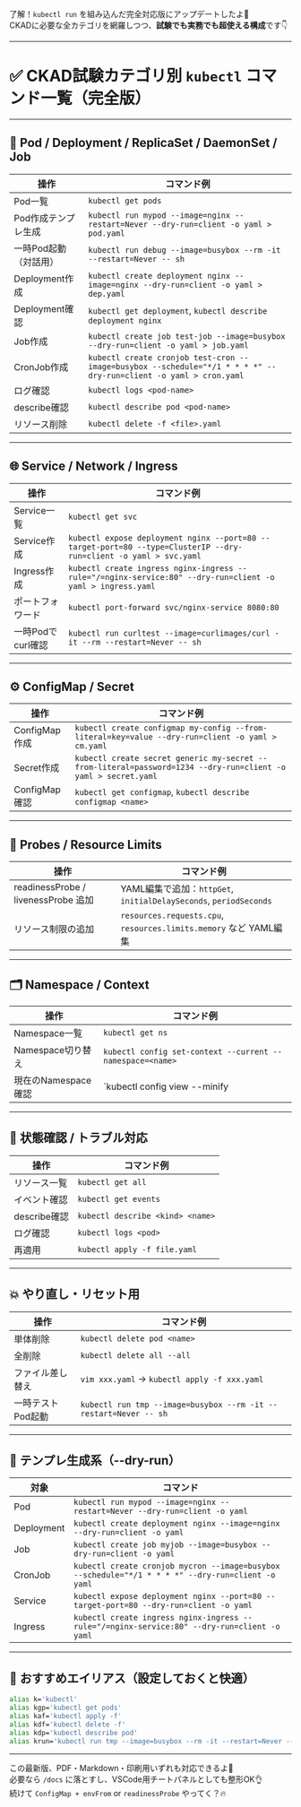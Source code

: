 了解！`kubectl run` を組み込んだ完全対応版にアップデートしたよ💪  
CKADに必要な全カテゴリを網羅しつつ、**試験でも実務でも超使える構成**です👇

---

# ✅ CKAD試験カテゴリ別 `kubectl` コマンド一覧（完全版）

---

## 🧱 **Pod / Deployment / ReplicaSet / DaemonSet / Job**

| 操作 | コマンド例 |
|------|------------|
| Pod一覧 | `kubectl get pods`  
| Pod作成テンプレ生成 | `kubectl run mypod --image=nginx --restart=Never --dry-run=client -o yaml > pod.yaml`  
| 一時Pod起動（対話用） | `kubectl run debug --image=busybox --rm -it --restart=Never -- sh`  
| Deployment作成 | `kubectl create deployment nginx --image=nginx --dry-run=client -o yaml > dep.yaml`  
| Deployment確認 | `kubectl get deployment`, `kubectl describe deployment nginx`  
| Job作成 | `kubectl create job test-job --image=busybox --dry-run=client -o yaml > job.yaml`  
| CronJob作成 | `kubectl create cronjob test-cron --image=busybox --schedule="*/1 * * * *" --dry-run=client -o yaml > cron.yaml`  
| ログ確認 | `kubectl logs <pod-name>`  
| describe確認 | `kubectl describe pod <pod-name>`  
| リソース削除 | `kubectl delete -f <file>.yaml`  

---

## 🌐 **Service / Network / Ingress**

| 操作 | コマンド例 |
|------|------------|
| Service一覧 | `kubectl get svc`  
| Service作成 | `kubectl expose deployment nginx --port=80 --target-port=80 --type=ClusterIP --dry-run=client -o yaml > svc.yaml`  
| Ingress作成 | `kubectl create ingress nginx-ingress --rule="/=nginx-service:80" --dry-run=client -o yaml > ingress.yaml`  
| ポートフォワード | `kubectl port-forward svc/nginx-service 8080:80`  
| 一時Podでcurl確認 | `kubectl run curltest --image=curlimages/curl -it --rm --restart=Never -- sh`  

---

## ⚙️ **ConfigMap / Secret**

| 操作 | コマンド例 |
|------|------------|
| ConfigMap作成 | `kubectl create configmap my-config --from-literal=key=value --dry-run=client -o yaml > cm.yaml`  
| Secret作成 | `kubectl create secret generic my-secret --from-literal=password=1234 --dry-run=client -o yaml > secret.yaml`  
| ConfigMap確認 | `kubectl get configmap`, `kubectl describe configmap <name>`  

---

## 🧪 **Probes / Resource Limits**

| 操作 | コマンド例 |
|------|------------|
| readinessProbe / livenessProbe 追加 | YAML編集で追加：`httpGet`, `initialDelaySeconds`, `periodSeconds`  
| リソース制限の追加 | `resources.requests.cpu`, `resources.limits.memory` など YAML編集  

---

## 🗂 **Namespace / Context**

| 操作 | コマンド例 |
|------|------------|
| Namespace一覧 | `kubectl get ns`  
| Namespace切り替え | `kubectl config set-context --current --namespace=<name>`  
| 現在のNamespace確認 | `kubectl config view --minify | grep namespace`  

---

## 🧰 **状態確認 / トラブル対応**

| 操作 | コマンド例 |
|------|------------|
| リソース一覧 | `kubectl get all`  
| イベント確認 | `kubectl get events`  
| describe確認 | `kubectl describe <kind> <name>`  
| ログ確認 | `kubectl logs <pod>`  
| 再適用 | `kubectl apply -f file.yaml`  

---

## 💥 **やり直し・リセット用**

| 操作 | コマンド例 |
|------|------------|
| 単体削除 | `kubectl delete pod <name>`  
| 全削除 | `kubectl delete all --all`  
| ファイル差し替え | `vim xxx.yaml` → `kubectl apply -f xxx.yaml`  
| 一時テストPod起動 | `kubectl run tmp --image=busybox --rm -it --restart=Never -- sh`  

---

## 📄 **テンプレ生成系（--dry-run）**

| 対象 | コマンド |
|------|----------|
| Pod | `kubectl run mypod --image=nginx --restart=Never --dry-run=client -o yaml`  
| Deployment | `kubectl create deployment nginx --image=nginx --dry-run=client -o yaml`  
| Job | `kubectl create job myjob --image=busybox --dry-run=client -o yaml`  
| CronJob | `kubectl create cronjob mycron --image=busybox --schedule="*/1 * * * *" --dry-run=client -o yaml`  
| Service | `kubectl expose deployment nginx --port=80 --target-port=80 --dry-run=client -o yaml`  
| Ingress | `kubectl create ingress nginx-ingress --rule="/=nginx-service:80" --dry-run=client -o yaml`  

---

## 🎯 おすすめエイリアス（設定しておくと快適）

```bash
alias k='kubectl'
alias kgp='kubectl get pods'
alias kaf='kubectl apply -f'
alias kdf='kubectl delete -f'
alias kdp='kubectl describe pod'
alias krun='kubectl run tmp --image=busybox --rm -it --restart=Never -- sh'
```

---

この最新版、PDF・Markdown・印刷用いずれも対応できるよ📄  
必要なら `/docs` に落とすし、VSCode用チートパネルとしても整形OK👌  
続けて `ConfigMap + envFrom` or `readinessProbe` やってく？🔥